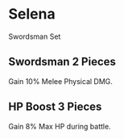 # Selena

Swordsman Set

## Swordsman 2 Pieces

Gain 10% Melee Physical DMG.

## HP Boost 3 Pieces

Gain 8% Max HP during battle.